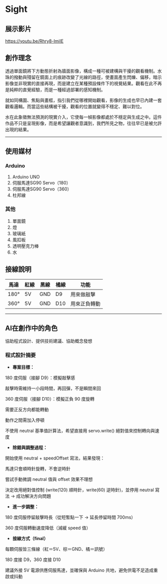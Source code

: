 # Sight
## 展示影片
https://youtu.be/Rhry8-lmiIE
## 創作理念
透過單面鏡將下方動態折射為牆面影像，構成一種可被建構與干擾的觀看機制。水珠的撥動與殘留在鏡面上的痕跡改變了光線的路徑，使畫面產生閃爍、偏移，暗示影像並非現實的直接再現，而是建立在某種預設條件下的視覺結果。觀看在此不再是純粹的直覺經驗，而是一種經過部署的感知機制。

就如同構圖、焦點與畫框，指引我們從哪裡開始觀看，影像的生成也早已內建一套觀看邏輯。而當這些結構被干擾，觀看的位置就變得不穩定、難以對位。

水在此象徵無法預測的現實介入，它使每一幀影像都處於不穩定與生成之中。這件作品不只是呈現影像，而是希望讓觀者意識到，我們所見之物，往往早已是被允許出現的結果。

---
## 使用媒材
### Arduino
1. Arduino UNO
2. 伺服馬達SG90 Servo（180）
3. 伺服馬達SG90 Servo（360）
4. 杜邦線
### 其他
1. 單面鏡
2. 燈
3. 玻璃紙
4. 風扣板
5. 透明壓克力棒
6. 水
## 接線說明
| 馬達   | 紅線 | 黑線 | 橘線 | 功能 |
| ---- | ---- | ---------- | ----- | ----- |
| 180° |  5V  |    GND     |   D9  |  用來做敲擊  |
| 360° |  5V  |    GND     |   D10   |  用來正負轉動  |

---
## AI在創作中的角色
協助程式設計、提供技術建議、協助概念發想
### 程式設計摘要
- **專案目標：**

180 度伺服（接腳 D9）：模擬敲擊感

敲擊時需維持一小段時間，再回彈，不是瞬間來回

360 度伺服（接腳 D10）：模擬正負 90 度旋轉
  
需要正反方向都能轉動

動作之間需加入停頓

不使用 neutral 基準值計算法，希望直接用 servo.write() 絕對值來控制轉向與速度

- **除錯與調整過程：**

開始使用 neutral + speedOffset 寫法，結果發現：

馬達只會順時針旋轉，不會逆時針

嘗試手動微調 neutral 值與 offset 效果不理想

決定改用絕對值控制 (write(120) 順時針，write(60) 逆時針)，並停用 neutral 寫法 → 成功解決方向問題

- **進一步調整：**

180 度伺服停留敲擊時長（從短暫點一下 → 延長停留時間 700ms）

360 度伺服轉動速度降低（減緩 speed 值）

- **接線方式（final）**

每顆伺服皆三條線（紅＝5V、棕＝GND、橘＝訊號）

180 度接 D9，360 度接 D10

建議外接 5V 電源供應伺服馬達，並確保與 Arduino 共地，避免供電不足造成重啟或抖動
